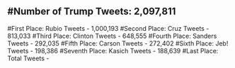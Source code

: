 #Number of Trump Tweets: 2,097,811
---
#First Place: Rubio Tweets - 1,000,193
#Second Place: Cruz Tweets - 813,033
#Third Place: Clinton Tweets - 648,555
#Fourth Place: Sanders Tweets - 292,035
#Fifth Place: Carson Tweets - 272,402
#Sixth Place: Jeb! Tweets - 198,386
#Seventh Place: Kasich Tweets - 188,639
#Last Place: Total Tweets -  
